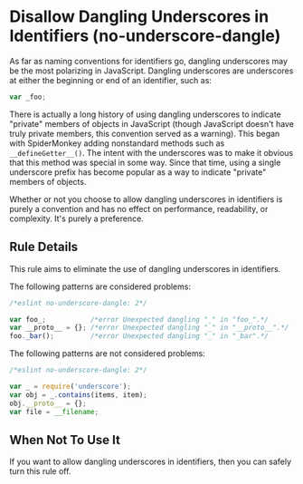 # Disallow Dangling Underscores in Identifiers (no-underscore-dangle)

As far as naming conventions for identifiers go, dangling underscores may be the most polarizing in JavaScript. Dangling underscores are underscores at either the beginning or end of an identifier, such as:

```js
var _foo;
```

There is actually a long history of using dangling underscores to indicate "private" members of objects in JavaScript (though JavaScript doesn't have truly private members, this convention served as a warning). This began with SpiderMonkey adding nonstandard methods such as `__defineGetter__()`. The intent with the underscores was to make it obvious that this method was special in some way. Since that time, using a single underscore prefix has become popular as a way to indicate "private" members of objects.

Whether or not you choose to allow dangling underscores in identifiers is purely a convention and has no effect on performance, readability, or complexity. It's purely a preference.

## Rule Details

This rule aims to eliminate the use of dangling underscores in identifiers.

The following patterns are considered problems:

```js
/*eslint no-underscore-dangle: 2*/

var foo_;           /*error Unexpected dangling "_" in "foo_".*/
var __proto__ = {}; /*error Unexpected dangling "_" in "__proto__".*/
foo._bar();         /*error Unexpected dangling "_" in "_bar".*/
```

The following patterns are not considered problems:

```js
/*eslint no-underscore-dangle: 2*/

var _ = require('underscore');
var obj = _.contains(items, item);
obj.__proto__ = {};
var file = __filename;
```

## When Not To Use It

If you want to allow dangling underscores in identifiers, then you can safely turn this rule off.

